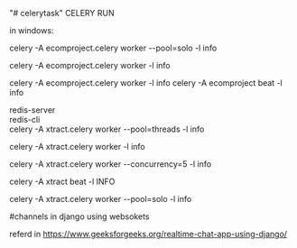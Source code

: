 "# celerytask" 
CELERY RUN

in windows:

celery -A ecomproject.celery worker --pool=solo  -l info

celery -A ecomproject.celery worker  -l info


celery -A ecomproject.celery worker -l info
celery -A ecomproject beat -l info



redis-server     
redis-cli     
celery -A xtract.celery worker --pool=threads  -l info

celery -A xtract.celery worker  -l info

celery -A xtract.celery worker --concurrency=5  -l info 

celery -A xtract beat -l INFO

celery -A xtract.celery worker --pool=solo  -l info 






#channels in django using websokets

referd in https://www.geeksforgeeks.org/realtime-chat-app-using-django/
